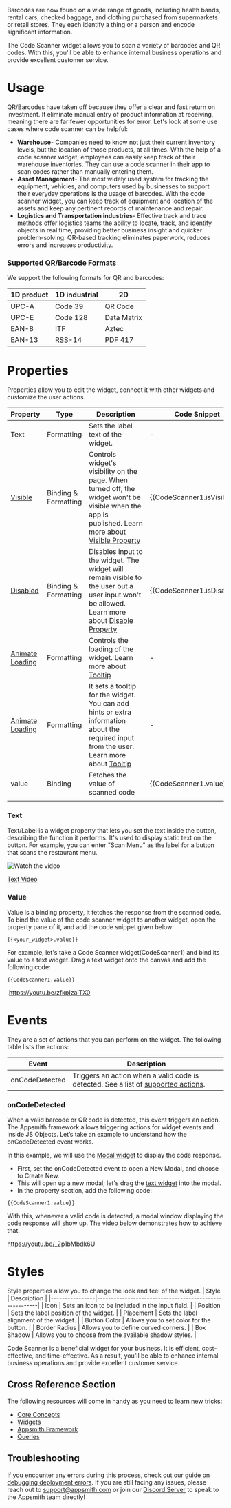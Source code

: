
Barcodes are now found on a wide range of goods, including health bands, rental cars, checked baggage, and clothing purchased from supermarkets or retail stores. They each identify a thing or a person and encode significant information.

The Code Scanner widget allows you to scan a variety of barcodes and QR codes. With this, you'll be able to enhance internal business operations and provide excellent customer service.



# Usage

QR/Barcodes have taken off because they offer a clear and fast return on investment. It eliminate manual entry of product information at receiving, meaning there are far fewer opportunities for error. Let's look at some use cases where code scanner can be helpful:

* **Warehouse**- Companies need to know not just their current inventory levels, but the location of those products, at all times. With the help of a code scanner widget, employees can easily keep track of their warehouse inventories. They can use a code scanner in their app to scan codes rather than manually entering them. 
* **Asset Management**- The most widely used system for tracking the equipment, vehicles, and computers used by businesses to support their everyday operations is the usage of barcodes. With the code scanner widget, you can keep track of equipment and location of the assets and keep any pertinent records of maintenance and repair.
* **Logistics and Transportation industries**- Effective track and trace methods offer logistics teams the ability to locate, track, and identify objects in real time, providing better business insight and quicker problem-solving. QR-based tracking eliminates paperwork, reduces errors and increases productivity.

### Supported QR/Barcode Formats

We support the following formats for QR and barcodes:

| 1D product | 1D industrial | 2D          | 
|------------|---------------|-------------|
| UPC-A      | Code 39       | QR Code     |  
| UPC-E      | Code 128      | Data Matrix |  
| EAN-8      | ITF           | Aztec       |   
| EAN-13     | RSS-14        | PDF 417     |   


# Properties

Properties allow you to edit the widget, connect it with other widgets and customize the user actions.

| Property        | Type                 | Description                                                                                                         | Code Snippet                |
|-----------------|----------------------|---------------------------------------------------------------------------------------------------------------------|-----------------------------|
| Text            | Formatting           | Sets the label text of the widget.                                                                                  | -                           |
| [Visible](https://docs.appsmith.com/reference/widgets)          | Binding & Formatting | Controls widget's visibility on the page. When turned off, the widget won't be visible when the app is published. Learn more about [Visible Property](https://docs.appsmith.com/reference/widgets)   | {{CodeScanner1.isVisible}}  |
| [Disabled](https://docs.appsmith.com/reference/widgets)         | Binding & Formatting | Disables input to the widget. The widget will remain visible to the user but a user input won't be allowed. Learn more about [Disable Property](https://docs.appsmith.com/reference/widgets)      | {{CodeScanner1.isDisabled}} |
| [Animate Loading](https://docs.appsmith.com/reference/widgets)  | Formatting           | Controls the loading of the widget. Learn more about [Tooltip](https://docs.appsmith.com/reference/widgets)                                                                                 | -                           |
| [Animate Loading](https://docs.appsmith.com/reference/widgets)           | Formatting           | It sets a tooltip for the widget. You can add hints or extra information about the required input from the user. Learn more about [Tooltip](https://docs.appsmith.com/reference/widgets)    | -                           |
| value           | Binding              | Fetches the value of scanned code                                                                                   | {{CodeScanner1.value}}      |
|                 |                      |                                                                                                                     |                             |



### Text

Text/Label is a widget property that lets you set the text inside the button, describing the function it performs. It's used to display static text on the button. For example, you can enter "Scan Menu" as the label for a button that scans the restaurant menu.

![Watch the video](https://youtu.be/o80-IKcXAVQ)

[Text Video](https://youtu.be/o80-IKcXAVQ)


### Value

Value is a binding property, it fetches the response from the scanned code. To bind the value of the code scanner widget to another widget, open the property pane of it, and add the code snippet given below:

```
{{<your_widget>.value}}
```


For example, let's take a Code Scanner widget(CodeScanner1) and bind its value to a text widget. Drag a text widget onto the canvas and add the following code:

```
{{CodeScanner1.value}}
```

.https://youtu.be/zfkpIzaiTX0


# Events

They are a set of actions that you can perform on the widget. The following table lists the actions:

| Event          |  Description                                     |                                            
|----------------|--------------------------------------------------|
| onCodeDetected | Triggers an action when a valid code is detected. See a list of [supported actions](https://docs.appsmith.com/reference/appsmith-framework/widget-actions).|

### onCodeDetected 

When a valid barcode or QR code is detected, this event triggers an action. 
The Appsmith framework allows triggering actions for widget events and inside JS Objects. Let’s take an example to understand how the onCodeDetected event works.

  
In this example, we will use the [Modal widget](https://docs.appsmith.com/reference/widgets/modal) to display the code response.

* First, set the onCodeDetected event to open a New Modal, and choose to Create New.
* This will open up a new modal; let's drag the [text widget](https://docs.appsmith.com/reference/widgets/text) into the modal.
* In the property section, add the following code:
  
```
{{CodeScanner1.value}}
```

With this, whenever a valid code is detected, a modal window displaying the code response will show up. The video below demonstrates how to achieve that.
  
https://youtu.be/_2p1bMbdk6U


# Styles
  Style properties allow you to change the look and feel of the widget. 
  | Style          | Description                                            |
|----------------|--------------------------------------------------------|
| Icon           | Sets an icon to be included in the input field.        |
| Position       | Sets the label position of the widget.                 |
| Placement      | Sets the label alignment of the widget.                |
| Button Color   | Allows you to set color for the button.                |
|  Border Radius | Allows you to define curved corners.                   |
| Box Shadow     | Allows you to choose from the available shadow styles. |

Code Scanner is a beneficial widget for your business. It is efficient, cost-effective, and time-effective.
As a result, you'll be able to enhance internal business operations and provide excellent customer service.
  
## Cross Reference Section
 The following resources will come in handy as you need to learn new tricks:
* [Core Concepts](https://docs.appsmith.com/core-concepts/connecting-to-data-sources)
* [Widgets](https://docs.appsmith.com/reference/widgets)
* [Appsmith Framework](https://docs.appsmith.com/reference/appsmith-framework)
* [Queries](https://docs.appsmith.com/core-concepts/data-access-and-binding/querying-a-database)
 
 ## Troubleshooting
If you encounter any errors during this process, check out our guide on [debugging deployment errors](https://docs.appsmith.com/help-and-support/troubleshooting-guide/deployment-errors). If you are still facing any issues, please reach out to support@appsmith.com or join our [Discord Server](https://discord.com/invite/rBTTVJp) to speak to the Appsmith team directly!


